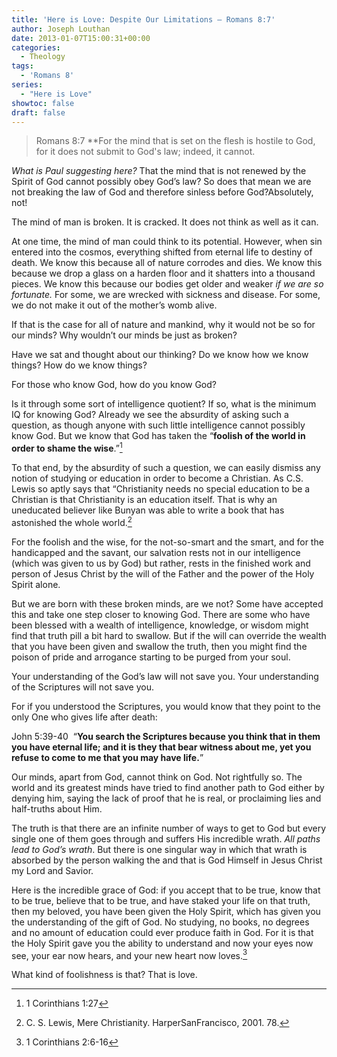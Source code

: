 ```yaml
---
title: 'Here is Love: Despite Our Limitations – Romans 8:7'
author: Joseph Louthan
date: 2013-01-07T15:00:31+00:00
categories:
  - Theology
tags:
  - 'Romans 8'
series:
  - "Here is Love"
showtoc: false
draft: false
---
```

>Romans 8:7 **For the mind that is set on the flesh is hostile to God, for it does not submit to God's law; indeed, it cannot.

_What is Paul suggesting here?_ That the mind that is not renewed by the Spirit of God cannot possibly obey God’s law? So does that mean we are not breaking the law of God and therefore sinless before God?Absolutely, not!

The mind of man is broken. It is cracked. It does not think as well as it can.

At one time, the mind of man could think to its potential. However, when sin entered into the cosmos, everything shifted from eternal life to destiny of death. We know this because all of nature corrodes and dies. We know this because we drop a glass on a harden floor and it shatters into a thousand pieces. We know this because our bodies get older and weaker _if we are so fortunate._ For some, we are wrecked with sickness and disease. For some, we do not make it out of the mother’s womb alive.

If that is the case for all of nature and mankind, why it would not be so for our minds? Why wouldn’t our minds be just as broken?

Have we sat and thought about our thinking? Do we know how we know things? How do we know things?

For those who know God, how do you know God?

Is it through some sort of intelligence quotient? If so, what is the minimum IQ for knowing God? Already we see the absurdity of asking such a question, as though anyone with such little intelligence cannot possibly know God. But we know that God has taken the “**foolish of the world in order to shame the wise**.”[^1]

To that end, by the absurdity of such a question, we can easily dismiss any notion of studying or education in order to become a Christian. As C.S. Lewis so aptly says that “Christianity needs no special education to be a Christian is that Christianity is an education itself. That is why an uneducated believer like Bunyan was able to write a book that has astonished the whole world.[^2]

For the foolish and the wise, for the not-so-smart and the smart, and for the handicapped and the savant, our salvation rests not in our intelligence (which was given to us by God) but rather, rests in the finished work and person of Jesus Christ by the will of the Father and the power of the Holy Spirit alone.

But we are born with these broken minds, are we not? Some have accepted this and take one step closer to knowing God. There are some who have been blessed with a wealth of intelligence, knowledge, or wisdom might find that truth pill a bit hard to swallow. But if the will can override the wealth that you have been given and swallow the truth, then you might find the poison of pride and arrogance starting to be purged from your soul.

Your understanding of the God’s law will not save you. Your understanding of the Scriptures will not save you.

For if you understood the Scriptures, you would know that they point to the only One who gives life after death:

John 5:39-40  “**You search the Scriptures because you think that in them you have eternal life; and it is they that bear witness about me, yet you refuse to come to me that you may have life.**”

Our minds, apart from God, cannot think on God. Not rightfully so. The world and its greatest minds have tried to find another path to God either by denying him, saying the lack of proof that he is real, or proclaiming lies and half-truths about Him.

The truth is that there are an infinite number of ways to get to God but every single one of them goes through and suffers His incredible wrath. _All paths lead to God’s wrath_. But there is one singular way in which that wrath is absorbed by the person walking the and that is God Himself in Jesus Christ my Lord and Savior.

Here is the incredible grace of God: if you accept that to be true, know that to be true, believe that to be true, and have staked your life on that truth, then my beloved, you have been given the Holy Spirit, which has given you the understanding of the gift of God. No studying, no books, no degrees and no amount of education could ever produce faith in God. For it is that the Holy Spirit gave you the ability to understand and now your eyes now see, your ear now hears, and your new heart now loves.[^3]

What kind of foolishness is that? That is love.

[^1]: 1 Corinthians 1:27
[^2]: C. S. Lewis, Mere Christianity. HarperSanFrancisco, 2001. 78.
[^3]: 1 Corinthians 2:6-16
